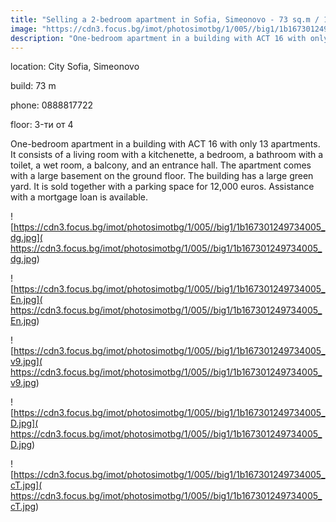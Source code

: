 ```yaml
---
title: "Selling a 2-bedroom apartment in Sofia, Simeonovo - 73 sq.m / 146,460 EUR :: imot.bg Ad."
image: "https://cdn3.focus.bg/imot/photosimotbg/1/005//big1/1b167301249734005_Uc.jpg"
description: "One-bedroom apartment in a building with ACT 16 with only 13 apartments. It consists of a living room with a kitchenette, a bedroom, a bathroom with a toilet, a wet room, a balcony, and an entrance hall. The apartment comes with a large basement on the ground floor. The building has a large green yard. It is sold together with a parking space for 12,000 euros. Assistance with a mortgage loan is available."
---
```


location: City Sofia, Simeonovo

build: 73 m

phone: 0888817722

floor: 3-ти от 4

One-bedroom apartment in a building with ACT 16 with only 13 apartments. It consists of a living room with a kitchenette, a bedroom, a bathroom with a toilet, a wet room, a balcony, and an entrance hall. The apartment comes with a large basement on the ground floor. The building has a large green yard. It is sold together with a parking space for 12,000 euros. Assistance with a mortgage loan is available.


![https://cdn3.focus.bg/imot/photosimotbg/1/005//big1/1b167301249734005_dg.jpg]( https://cdn3.focus.bg/imot/photosimotbg/1/005//big1/1b167301249734005_dg.jpg)


![https://cdn3.focus.bg/imot/photosimotbg/1/005//big1/1b167301249734005_En.jpg]( https://cdn3.focus.bg/imot/photosimotbg/1/005//big1/1b167301249734005_En.jpg)


![https://cdn3.focus.bg/imot/photosimotbg/1/005//big1/1b167301249734005_v9.jpg]( https://cdn3.focus.bg/imot/photosimotbg/1/005//big1/1b167301249734005_v9.jpg)


![https://cdn3.focus.bg/imot/photosimotbg/1/005//big1/1b167301249734005_D.jpg]( https://cdn3.focus.bg/imot/photosimotbg/1/005//big1/1b167301249734005_D.jpg)


![https://cdn3.focus.bg/imot/photosimotbg/1/005//big1/1b167301249734005_cT.jpg]( https://cdn3.focus.bg/imot/photosimotbg/1/005//big1/1b167301249734005_cT.jpg)



